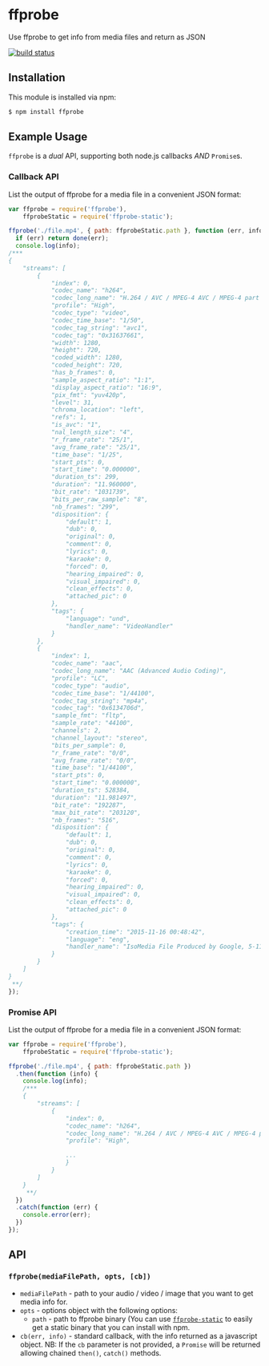 # ffprobe

Use ffprobe to get info from media files and return as JSON

[![build status](https://secure.travis-ci.org/eugeneware/ffprobe.png)](http://travis-ci.org/eugeneware/ffprobe)

## Installation

This module is installed via npm:

``` bash
$ npm install ffprobe
```

## Example Usage

`ffprobe` is a *dual* API, supporting both node.js callbacks *AND* `Promise`s.

### Callback API
List the output of ffprobe for a media file in a convenient JSON format:

``` js
var ffprobe = require('ffprobe'),
    ffprobeStatic = require('ffprobe-static');

ffprobe('./file.mp4', { path: ffprobeStatic.path }, function (err, info) {
  if (err) return done(err);
  console.log(info);
/***
{
    "streams": [
        {
            "index": 0,
            "codec_name": "h264",
            "codec_long_name": "H.264 / AVC / MPEG-4 AVC / MPEG-4 part 10",
            "profile": "High",
            "codec_type": "video",
            "codec_time_base": "1/50",
            "codec_tag_string": "avc1",
            "codec_tag": "0x31637661",
            "width": 1280,
            "height": 720,
            "coded_width": 1280,
            "coded_height": 720,
            "has_b_frames": 0,
            "sample_aspect_ratio": "1:1",
            "display_aspect_ratio": "16:9",
            "pix_fmt": "yuv420p",
            "level": 31,
            "chroma_location": "left",
            "refs": 1,
            "is_avc": "1",
            "nal_length_size": "4",
            "r_frame_rate": "25/1",
            "avg_frame_rate": "25/1",
            "time_base": "1/25",
            "start_pts": 0,
            "start_time": "0.000000",
            "duration_ts": 299,
            "duration": "11.960000",
            "bit_rate": "1031739",
            "bits_per_raw_sample": "8",
            "nb_frames": "299",
            "disposition": {
                "default": 1,
                "dub": 0,
                "original": 0,
                "comment": 0,
                "lyrics": 0,
                "karaoke": 0,
                "forced": 0,
                "hearing_impaired": 0,
                "visual_impaired": 0,
                "clean_effects": 0,
                "attached_pic": 0
            },
            "tags": {
                "language": "und",
                "handler_name": "VideoHandler"
            }
        },
        {
            "index": 1,
            "codec_name": "aac",
            "codec_long_name": "AAC (Advanced Audio Coding)",
            "profile": "LC",
            "codec_type": "audio",
            "codec_time_base": "1/44100",
            "codec_tag_string": "mp4a",
            "codec_tag": "0x6134706d",
            "sample_fmt": "fltp",
            "sample_rate": "44100",
            "channels": 2,
            "channel_layout": "stereo",
            "bits_per_sample": 0,
            "r_frame_rate": "0/0",
            "avg_frame_rate": "0/0",
            "time_base": "1/44100",
            "start_pts": 0,
            "start_time": "0.000000",
            "duration_ts": 528384,
            "duration": "11.981497",
            "bit_rate": "192287",
            "max_bit_rate": "203120",
            "nb_frames": "516",
            "disposition": {
                "default": 1,
                "dub": 0,
                "original": 0,
                "comment": 0,
                "lyrics": 0,
                "karaoke": 0,
                "forced": 0,
                "hearing_impaired": 0,
                "visual_impaired": 0,
                "clean_effects": 0,
                "attached_pic": 0
            },
            "tags": {
                "creation_time": "2015-11-16 00:48:42",
                "language": "eng",
                "handler_name": "IsoMedia File Produced by Google, 5-11-2011"
            }
        }
    ]
}
 **/
});
```

### Promise API
List the output of ffprobe for a media file in a convenient JSON format:

``` js
var ffprobe = require('ffprobe'),
    ffprobeStatic = require('ffprobe-static');

ffprobe('./file.mp4', { path: ffprobeStatic.path })
  .then(function (info) {
    console.log(info);
    /***
    {
        "streams": [
            {
                "index": 0,
                "codec_name": "h264",
                "codec_long_name": "H.264 / AVC / MPEG-4 AVC / MPEG-4 part 10",
                "profile": "High",

                ...
                }
            }
        ]
    }
     **/
  })
  .catch(function (err) {
    console.error(err);
  })
});
```

## API

### `ffprobe(mediaFilePath, opts, [cb])`

* `mediaFilePath` - path to your audio / video / image that you want to get media
  info for.
* `opts` - options object with the following options:
  * `path` - path to ffprobe binary (You can use
    [`ffprobe-static`](https://github.com/joshwnj/ffprobe-static) to easily get
    a static binary that you can install with npm.
* `cb(err, info)` - standard callback, with the info returned as a javascript
  object. NB: If the `cb` parameter is not provided, a `Promise` will be returned
  allowing chained `then()`, `catch()` methods.

